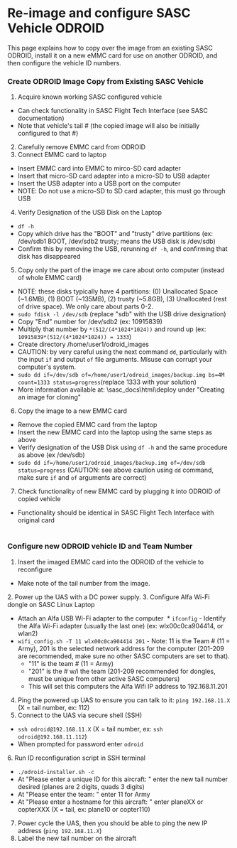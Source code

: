 # Re-image and configure SASC Vehicle ODROID
This page explains how to copy over the image from an existing SASC ODROID, install it on a new eMMC card for use on another ODROID, and then configure the vehicle ID numbers. 

### Create ODROID Image Copy from Existing SASC Vehicle
1. Acquire known working SASC configured vehicle
  * Can check functionality in SASC Flight Tech Interface (see SASC documentation)
  * Note that vehicle's tail # (the copied image will also be initially configured to that #)
2. Carefully remove EMMC card from ODROID
3. Connect EMMC card to laptop
  * Insert EMMC card into EMMC to mirco-SD card adapter  
  * Insert that micro-SD card adapter into a micro-SD to USB adapter
  * Insert the USB adapter into a USB port on the computer
  * NOTE: Do not use a micro-SD to SD card adapter, this must go through USB
4. Verify Designation of the USB Disk on the Laptop  
  * `df -h`   
  * Copy which drive has the "BOOT" and "trusty" drive partitions (ex: /dev/sdb1 BOOT, /dev/sdb2 trusty; means the USB disk is /dev/sdb)
  * Confirm this by removing the USB, rerunning `df -h`, and confirming that disk has disappeared
5. Copy only the part of the image we care about onto computer (instead of whole EMMC card)  
  * NOTE: these disks typically have 4 partitions: (0) Unallocated Space (~1.6MB), (1) BOOT (~135MB), (2) trusty (~5.8GB), (3) Unallocated (rest of drive space). We only care about parts 0-2.  
  * `sudo fdisk -l /dev/sdb` (replace "sdb" with the USB drive designation)  
  * Copy "End" number for /dev/sdb2 (ex: 10915839)  
  * Multiply that number by `*(512/(4*1024*1024))` and round up (ex: `10915839*(512/(4*1024*1024)) = 1333`)  
  * Create directory /home/user1/odroid_images
  * CAUTION: by very careful using the next command `dd`, particularly with the input `if` and output `of` file arguments. Misuse can corrupt your computer's system.  
  * `sudo dd if=/dev/sdb of=/home/user1/odroid_images/backup.img bs=4M count=1333 status=progress`(replace 1333 with your solution)  
  * More information available at: \sasc_docs\html\deploy under "Creating an image for cloning"
6. Copy the image to a new EMMC card  
  * Remove the copied EMMC card from the laptop  
  * Insert the new EMMC card into the laptop using the same steps as above  
  * Verify designation of the USB Disk using `df -h` and the same procedure as above (ex /dev/sdb)  
  * `sudo dd if=/home/user1/odroid_images/backup.img of=/dev/sdb status=progress` (CAUTION: see above caution using `dd` command, make sure `if` and `of` arguments are correct)
7. Check functionality of new EMMC card by plugging it into ODROID of copied vehicle  
  * Functionality should be identical in SASC Flight Tech Interface with original card  
  
### Configure new ODROID vehicle ID and Team Number
1. Insert the imaged EMMC card into the ODROID of the vehicle to reconfigure
  * Make note of the tail number from the image.
  
2. Power up the UAS with a DC power supply.
3. Configure Alfa Wi-Fi dongle on SASC Linux Laptop
  * Attach an Alfa USB Wi-Fi adapter to the computer
  * `ifconfig` - Identify the Alfa Wi-Fi adapter (usually the last one) (ex: wlx00c0ca904414, or wlan2)
  * `wifi_config.sh -T 11 wlx00c0ca904414 201` - Note: 11 is the Team # (11 = Army), 201 is the selected network address for the computer (201-209 are recommended, make sure no other SASC computers are set to that). 
    - "11" is the team # (11 = Army)
    - "201" is the # w/i the team (201-209 recommended for dongles, must be unique from other active SASC computers)
    - This will set this computers the Alfa Wifi IP address to 192.168.11.201
4. Ping the powered up UAS to ensure you can talk to it: `ping 192.168.11.X` (X = tail number, ex: 112)
5. Connect to the UAS via secure shell (SSH)
  * `ssh odroid@192.168.11.X` (X = tail number, ex: `ssh odroid@192.168.11.112`)
  * When prompted for password enter `odroid`
  
6. Run ID reconfiguration script in SSH terminal
  * `./odroid-installer.sh -c`
  * At "Please enter a unique ID for this aircraft: " enter the new tail number desired (planes are 2 digits, quads 3 digits)
  * At "Please enter the team: " enter 11 for Army
  * At "Please enter a hostname for this aircraft: " enter planeXX or copterXXX (X = tail, ex: plane10 or copter110)
7. Power cycle the UAS, then you should be able to ping the new IP address (`ping 192.168.11.X`) 
8. Label the new tail number on the aircraft

